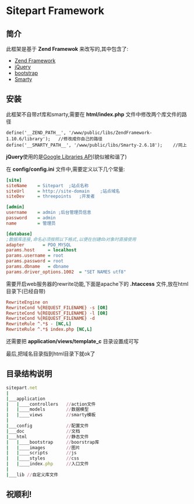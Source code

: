 Sitepart Framework
==================
简介
----
此框架是基于 **Zend Framewok** 来改写的,其中包含了:

  * [Zend Framework](http://framework.zend.com/)
  * [jQuery](http://jquery.org)
  * [bootstrap](http://twitter.github.com/bootstrap/)
  * [Smarty](http://smarty.net)

安装
----
此框架不自带zf库和smarty,需要在 **html/index.php** 文件中修改两个库文件的路径

    define('__ZEND_PATH__', '/www/public/libs/ZendFramework-1.10.6/library');   //修改成你自己的路径
    define('__SMARTY_PATH__', '/www/public/libs/Smarty-2.6.18');    //同上

**jQuery**使用的是[Google Libraries API](http://code.google.com/intl/zh-CN/apis/libraries/)(貌似被和谐了)

在 **config/config.ini** 文件中,需要定义以下几个常量:

```ini
[site]
siteName    = Sitepart  ;站点名称
siteUrl     = http://site-domain    ;站点域名
siteDev     = threepoints   ;开发者

[admin]
username    = admin ;后台管理员信息
password    = admin
name        = 管理员

[database]
;数据库连接,命名必须按照以下格式,以便在创建db对象时直接使用
adapter       = PDO_MYSQL
params.host     = localhost
params.username = root
params.password = root
params.dbname   = dbname
params.driver_options.1002  = "SET NAMES utf8"
```

需要开启web服务器的rewrite功能,下面是apache下的 **.htaccess** 文件,放在html目录下(已经自带)

```ini
RewriteEngine on
RewriteCond %{REQUEST_FILENAME} -s [OR]
RewriteCond %{REQUEST_FILENAME} -l [OR]
RewriteCond %{REQUEST_FILENAME} -d
RewriteRule ^.*$ - [NC,L]
RewriteRule ^.*$ index.php [NC,L]
```
还需要把 **application/views/template_c** 目录设置成可写

最后,把域名目录指到html目录下就ok了

目录结构说明
----------

```ruby
sitepart.net
|
|___application
|   |____controllers   //action文件
|   |____models        //数据模型
|   |____views         //smarty模板
|
|___config             //配置文件
|___doc                //文档
|___html               //静态文件
|   |____bootstrap     //boorstrap库
|   |____images        //图片
|   |____scripts       //js
|   |____styles        //css
|   |____index.php     //入口文件
|
|___lib //自定义库文件
```

祝顺利!
-------
